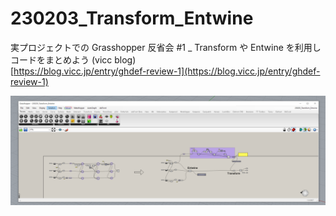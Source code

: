 # 230203_Transform_Entwine  


実プロジェクトでの Grasshopper 反省会 #1 _ Transform や Entwine を利用しコードをまとめよう (vicc blog)  
[https://blog.vicc.jp/entry/ghdef-review-1](https://blog.vicc.jp/entry/ghdef-review-1)  


![_img/230203_gh.png](_img/230203_gh.png)  

